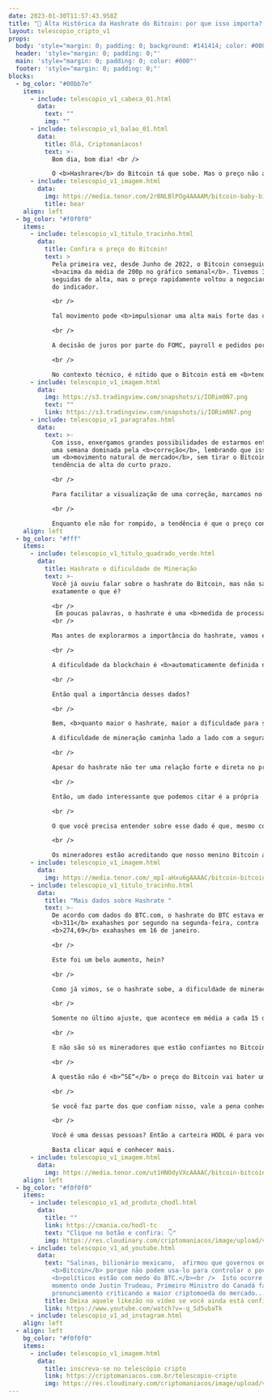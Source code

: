 ```yaml
---
date: 2023-01-30T11:57:43.958Z
title: "🚀 Alta Histórica da Hashrate do Bitcoin: por que isso importa? 🧑‍🚀"
layout: telescopio_cripto_v1
props:
  body: 'style="margin: 0; padding: 0; background: #141414; color: #000"'
  header: 'style="margin: 0; padding: 0;"'
  main: 'style="margin: 0; padding: 0; color: #000"'
  footer: 'style="margin: 0; padding: 0;"'
blocks:
  - bg_color: "#00bb7e"
    items:
      - include: telescopio_v1_cabeca_01.html
        data:
          text: ""
          img: ""
      - include: telescopio_v1_balao_01.html
        data:
          title: Olá, Criptomaníacos!
          text: >-
            Bom dia, bom dia! <br />

            O <b>Hashrare</b> do Bitcoin tá que sobe. Mas o preço não acompanha a alta histórica porquê? Esse mistério será desvendado no nosso 🔭…
      - include: telescopio_v1_imagem.html
        data:
          img: https://media.tenor.com/2rBNLBlPOg4AAAAM/bitcoin-baby-bitcoin.gif
          title: bear
    align: left
  - bg_color: "#f0f0f0"
    items:
      - include: telescopio_v1_titulo_tracinho.html
        data:
          title: Confira o preço do Bitcoin!
          text: >
            Pela primeira vez, desde Junho de 2022, o Bitcoin conseguiu fechar
            <b>acima da média de 200p no gráfico semanal</b>. Tivemos 3 semanas
            seguidas de alta, mas o preço rapidamente voltou a negociar abaixo
            do indicador.

            <br />

            Tal movimento pode <b>impulsionar uma alta mais forte das cotações</b>, porém, não podemos esquecer que a semana está iniciando cheia de <b>dados econômicos relevantes e decisão de juros americana</b>, logo no dia 01/02, quarta-feira.

            <br />

            A decisão de juros por parte do FOMC, payroll e pedidos por seguros desemprego tendem a trazer <b>volatilidade</b> para o mercado, sendo que se qualquer um desses dados vierem com um contexto negativo para a renda variável e ativos de risco, isso pode ser o catalisador de uma correção já iminente para o mercado depois de mais uma semana seguida de alta.

            <br />

            No contexto técnico, é nítido que o Bitcoin está em <b>tendência de alta</b> no curto prazo porém, dentro de uma tendência de baixa no médio e longo prazo. Sendo assim, uma correção da tendência de alta poderia acontecer, levando a uma nova formação de fundo ascendente na direção dos suportes marcados no gráfico em amarelo.
      - include: telescopio_v1_imagem.html
        data:
          img: https://s3.tradingview.com/snapshots/i/IORim0N7.png
          text: ""
          link: https://s3.tradingview.com/snapshots/i/IORim0N7.png
      - include: telescopio_v1_paragrafos.html
        data:
          text: >-
            Com isso, enxergamos grandes possibilidades de estarmos entrando em
            uma semana dominada pela <b>correção</b>, lembrando que isso seria
            um <b>movimento natural de mercado</b>, sem tirar o Bitcoin da
            tendência de alta do curto prazo.

            <br />

            Para facilitar a visualização de uma correção, marcamos no gráfico com uma linha rosa <b>($22.700)</b>, um nível de gatilho para uma correção do Bitcoin. 

            <br />

            Enquanto ele não for rompido, a tendência é que o preço continue subindo, mesmo que de forma eufórica, podendo buscar os próximos objetivos sinalizados no gráfico com linhas brancas <b>($25200 e $27.800)</b>.
    align: left
  - bg_color: "#fff"
    items:
      - include: telescopio_v1_titulo_quadrado_verde.html
        data:
          title: Hashrate e dificuldade de Mineração
          text: >-
            Você já ouviu falar sobre o hashrate do Bitcoin, mas não sabe
            exatamente o que é?

            <br />
             Em poucas palavras, o hashrate é uma <b>medida de processamento da rede</b>. A importância dele para a Bitcoin é enorme!
            <br />

            Mas antes de explorarmos a importância do hashrate, vamos entender como ele e a dificuldade de mineração funcionam. 

            <br />

            A dificuldade da blockchain é <b>automaticamente definida no código do Bitcoin com base na atividade de mineração na rede</b>. Então não importa: sejam muitos ou poucos mineradores na rede, ela sempre vai se ajustar para manter o tempo de criação de um novo bloco em <b>10 minutos</b>.

            <br />

            Então qual a importância desses dados?

            <br />

            Bem, <b>quanto maior o hashrate, maior a dificuldade para se minerar</b>.

            A dificuldade de mineração caminha lado a lado com a segurança, pois quanto maior ela for, um ataque precisa ser mais intenso para a invasão da rede. Além do mais, isso significa consistência nos tempos de bloco e uma mineração mais confiável. 

            <br />

            Apesar do hashrate não ter uma relação forte e direta no preço do Bitcoin, temos que ter em mente que os mineradores somente se interessam pela atividade no longo prazo se ela for <b>lucrativa</b>, certo? 

            <br />

            Então, um dado interessante que podemos citar é a própria  taxa de lucratividade da mineração de Bitcoin. Ela está em cerca de <b>US$ 0,074</b> por terahash por segundo. Para compararmos, a um ano atrás ela era de <b>US$ 0,185</b>. 

            <br />

            O que você precisa entender sobre esse dado é que, mesmo com a lucratividade mais baixa, tem muita empresa grande querendo entrar no ramo de mineração e fazendo aportes nisso. E uma das razões é que <b>confiam que no longo prazo os preços estarão mais atrativos</b>. 

            <br />

            Os mineradores estão acreditando que nosso menino Bitcoin ainda dará muitas alegrias para os que acreditarem nele.
      - include: telescopio_v1_imagem.html
        data:
          img: https://media.tenor.com/_mpI-aHxu6gAAAAC/bitcoin-bitcoin-coaster.gif
      - include: telescopio_v1_titulo_tracinho.html
        data:
          title: "Mais dados sobre Hashrate "
          text: >-
            De acordo com dados do BTC.com, o hashrate do BTC estava em cerca de
            <b>311</b> exahashes por segundo na segunda-feira, contra
            <b>274,69</b> exahashes em 16 de janeiro. 

            <br />

            Este foi um belo aumento, hein?

            <br />

            Como já vimos, se o hashrate sobe, a dificuldade de mineração sobe para manter a criação de blocos em 10 minutos. Assim, a leitura mais recente da dificuldade de mineração do Bitcoin foi quase <b>48% maior</b> do que em 21 de janeiro do ano passado.

            <br />

            Somente no último ajuste, que acontece em média a cada 15 dias, houve um aumento de <b>10,26%</b>. 

            <br />

            E não são só os mineradores que estão confiantes no Bitcoin. Aqui na Criptomaníacos sabemos que veremos muitas <b>altas históricas</b> pela frente. <b>E não estamos falando só de Hashrate, mas do preço também.</b>

            <br />

            A questão não é <b>“SE“</b> o preço do Bitcoin vai bater uma nova alta, mas sim <b>“QUANDO”.</b> 

            <br />

            Se você faz parte dos que confiam nisso, vale a pena conhecer a <b>HODL, a carteira do Guilherme, que é focada naqueles que querem conquistar seu primeiro Bitcoin.</b>

            <br />

            Você é uma dessas pessoas? Então a carteira HODL é para você! 

            Basta clicar aqui e conhecer mais.
      - include: telescopio_v1_imagem.html
        data:
          img: https://media.tenor.com/ut1HNOdyVXcAAAAC/bitcoin-bitcoin-rocket.gif
    align: left
  - bg_color: "#f0f0f0"
    items:
      - include: telescopio_v1_ad_produto_chodl.html
        data:
          title: ""
          link: https://cmania.co/hodl-tc
          text: "Clique no botão e confira: 👇"
          img: https://res.cloudinary.com/criptomaniacos/image/upload/v1661372975/telescopio/produtos/logo_carteira_hodl_mhzjq6.png
      - include: telescopio_v1_ad_youtube.html
        data:
          text: "Salinas, bilionário mexicano,  afirmou que governos odeiam o
            <b>Bitcoin</b> porque não podem usa-lo para controlar o povo e que
            <b>políticos estão com medo do BTC.</b><br />  Isto ocorre no
            momento onde Justin Trudeau, Primeiro Ministro do Canadá faz
            pronunciamento criticando a maior criptomoeda do mercado... "
          title: Deixa aquele likezão no vídeo se você ainda está confiante no BTC!
          link: https://www.youtube.com/watch?v=-q_Sd5ubaTk
      - include: telescopio_v1_ad_instagram.html
    align: left
  - align: left
    bg_color: "#f0f0f0"
    items:
      - include: telescopio_v1_imagem.html
        data:
          title: inscreva-se no telescópio cripto
          link: https://criptomaniacos.com.br/telescopio-cripto
          img: https://res.cloudinary.com/criptomaniacos/image/upload/v1662133224/telescopio/inscreva-se-telescopio.png
---
```

